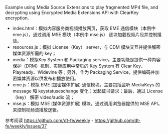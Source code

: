 Example using Media Source Extensions to play fragmented MP4 file,
and decrypting using Encrypted Media Extensions API with ClearKey encryption.

* index.html：模拟内容服务商视频播放网页，获取 EME 通信模块（本例中 eme.js），通过调用 MSE 模块（本例中 mse.js） 逐块加载视频片段并控制播放。
* resources.js：模拟 License（Key） server，与 CDM 模块交互并提供解密媒体资源所需的 key；
* media：模拟Key System 和 Packaging service。主要功能是提供一种内容保护（DRM）机制，实际应用中常见的 Key System 有 Clear Key、Playready、Widevine 等；另外，作为 Packaging Service，提供编码并加密媒体资源以供发布和播放使用。
* eme.js：模拟 EME (加密媒体扩展) 通信模块。主要包括监听 MediaKeys 的 message 和 keystatuseschange 变化；发起证书请求；最后，通过 License（key） 解密 video/audio 流；
* mse.js：模拟 MSE (媒体资源扩展) 模块，通过调用浏览器提供的 MSE API，来控制视频流播放逻辑。


参考阅读 https://github.com/dt-fe/weekly - https://github.com/dt-fe/weekly/issues/37
